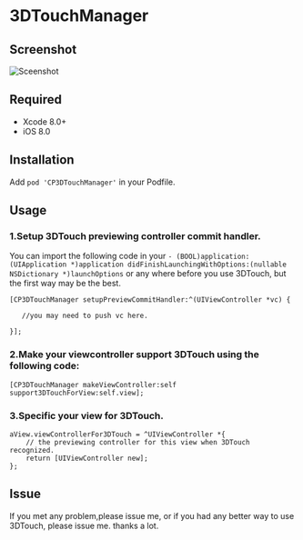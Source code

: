 # 3DTouchManager

## Screenshot

![Sceenshot](Screenshots/demo.gif)

## Required

- Xcode 8.0+
- iOS 8.0

## Installation
Add `pod 'CP3DTouchManager'` in your Podfile. 
## Usage

### 1.Setup 3DTouch previewing controller commit handler.
You can import the following code in your 
`- (BOOL)application:(UIApplication *)application didFinishLaunchingWithOptions:(nullable NSDictionary *)launchOptions` 
or any where before you use 3DTouch, but the first way may be the best.
```
[CP3DTouchManager setupPreviewCommitHandler:^(UIViewController *vc) {

   //you may need to push vc here.

}];
```
  
### 2.Make your viewcontroller support 3DTouch using the following code:

 `[CP3DTouchManager makeViewController:self support3DTouchForView:self.view];`
 
### 3.Specific your view for 3DTouch.
  
```
aView.viewControllerFor3DTouch = ^UIViewController *{
    // the previewing controller for this view when 3DTouch recognized.
    return [UIViewController new];
};
```

## Issue
If you met any problem,please issue me, or if you had any better way to use 3DTouch, please issue me. thanks a lot.
